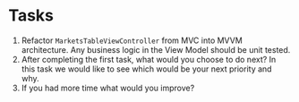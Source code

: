 # Tasks

1. Refactor `MarketsTableViewController` from MVC into MVVM architecture. Any business logic in the View Model should be unit tested.
2. After completing the first task, what would you choose to do next? In this task we would like to see which would be your next priority and why.
3. If you had more time what would you improve?
